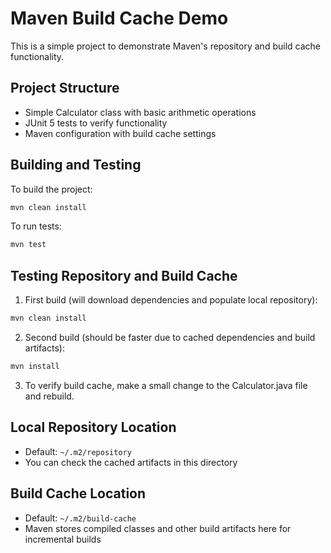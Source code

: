 # Maven Build Cache Demo

This is a simple project to demonstrate Maven's repository and build cache functionality.

## Project Structure
- Simple Calculator class with basic arithmetic operations
- JUnit 5 tests to verify functionality
- Maven configuration with build cache settings

## Building and Testing

To build the project:
```bash
mvn clean install
```

To run tests:
```bash
mvn test
```

## Testing Repository and Build Cache

1. First build (will download dependencies and populate local repository):
```bash
mvn clean install
```

2. Second build (should be faster due to cached dependencies and build artifacts):
```bash
mvn install
```

3. To verify build cache, make a small change to the Calculator.java file and rebuild.

## Local Repository Location
- Default: `~/.m2/repository`
- You can check the cached artifacts in this directory

## Build Cache Location
- Default: `~/.m2/build-cache`
- Maven stores compiled classes and other build artifacts here for incremental builds 